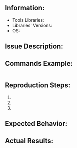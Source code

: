 <!--
 - Please only report BotBuilder-Tools issues on this repository.
 - Have you searched for similar issues on Stack Overflow or on other forums? If not, please do so first, as you may find an answer!
-->

## Information:
* Tools Libraries: <!-- Libraries being used, i.e. chatdown, msbot, ludown, luis-apis, qnamaker, botdispatch  -->
* Libraries' Versions: <!-- Libraries' versions -->
* OS: <!-- Windows, Mac OS, Linux distro, etc. -->

## Issue Description:
<!-- Please describe the issue you're facing. -->

## Commands Example:
<!-- Please provide the commands that reproduces the issue. Do not take screenshots of your commands. -->
```bash

```

## Reproduction Steps:
1.
2.
3.

## Expected Behavior:
<!-- What you expected to happen. -->

## Actual Results:
<!-- What actually happened. Please give examples and support it with screenshots, copied output or error messages. -->
